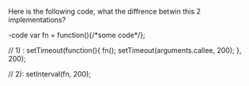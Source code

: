 
Here is the following code, what the diffrence betwin this 2 implementations?

-code
var fn = function(){/\*some code\*/};

// 1) :
setTimeout(function(){
  fn();
  setTimeout(arguments.callee, 200);
}, 200);

// 2):
setInterval(fn, 200);
